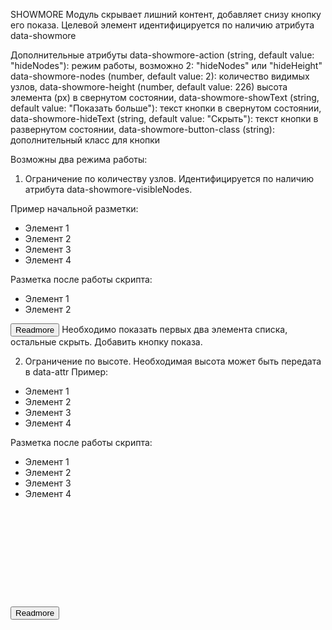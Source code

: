 SHOWMORE
Модуль скрывает лишний контент, добавляет снизу кнопку его показа.
Целевой элемент идентифицируется по наличию атрибута data-showmore

Дополнительные атрибуты
data-showmore-action (string, default value: "hideNodes"): режим работы, возможно 2: "hideNodes" или "hideHeight"
data-showmore-nodes (number, default value: 2): количество видимых узлов,
data-showmore-height (number, default value: 226) высота элемента (px) в свернутом состоянии,
data-showmore-showText (string, default value: "Показать больше"): текст кнопки в свернутом состоянии,
data-showmore-hideText (string, default value: "Скрыть"): текст кнопки в развернутом состоянии,
data-showmore-button-class (string): дополнительный класс для кнопки



Возможны два режима работы:

1. Ограничение по количеству узлов.
Идентифицируется по наличию атрибута data-showmore-visibleNodes.

Пример начальной разметки:
<ul data-showmore data-showmore-action="hideNodes" data-showmore-nodes="2" data-showmore-showtext="Показать все варианты" data-showmore-hideText="Скрыть лишние варианты">
  <li>Элемент 1</li>
  <li>Элемент 2</li>
  <li>Элемент 3</li>
  <li>Элемент 4</li>
</ul>

Разметка после работы скрипта:
<ul data-showmore data-showmore-action="hideNodes" data-showmore-nodes="2" data-showmore-showtext="Показать все варианты" data-showmore-hideText="Скрыть лишние варианты">
  <li>Элемент 1</li>
  <li>Элемент 2</li>
  <li hidden>Элемент 3</li>
  <li hidden>Элемент 4</li>
</ul>
<button class="" aria-expanded="true" type="button">Readmore</button>
Необходимо показать первых два элемента списка, остальные скрыть. Добавить кнопку показа.



2. Ограничение по высоте. Необходимая высота может быть передата в data-attr
Пример:
<ul data-showmore data-showmore-action="hideHeight" data-showmore-height="226">
  <li>Элемент 1</li>
  <li>Элемент 2</li>
  <li>Элемент 3</li>
  <li>Элемент 4</li>
</ul>

Разметка после работы скрипта:
<ul data-showmore data-showmore-action="hideHeight" data-showmore-height="226" style="height: 226px;">
  <li>Элемент 1</li>
  <li>Элемент 2</li>
  <li>Элемент 3</li>
  <li>Элемент 4</li>
</ul>
<button class="" aria-expanded="true" type="button">Readmore</button>
